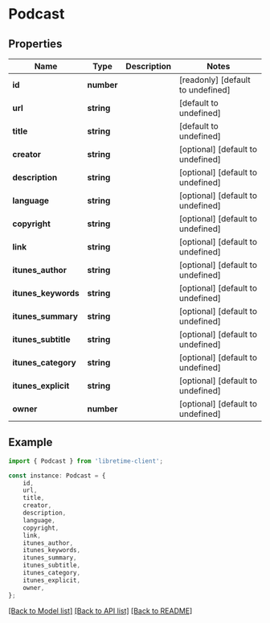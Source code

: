 # Podcast


## Properties

Name | Type | Description | Notes
------------ | ------------- | ------------- | -------------
**id** | **number** |  | [readonly] [default to undefined]
**url** | **string** |  | [default to undefined]
**title** | **string** |  | [default to undefined]
**creator** | **string** |  | [optional] [default to undefined]
**description** | **string** |  | [optional] [default to undefined]
**language** | **string** |  | [optional] [default to undefined]
**copyright** | **string** |  | [optional] [default to undefined]
**link** | **string** |  | [optional] [default to undefined]
**itunes_author** | **string** |  | [optional] [default to undefined]
**itunes_keywords** | **string** |  | [optional] [default to undefined]
**itunes_summary** | **string** |  | [optional] [default to undefined]
**itunes_subtitle** | **string** |  | [optional] [default to undefined]
**itunes_category** | **string** |  | [optional] [default to undefined]
**itunes_explicit** | **string** |  | [optional] [default to undefined]
**owner** | **number** |  | [optional] [default to undefined]

## Example

```typescript
import { Podcast } from 'libretime-client';

const instance: Podcast = {
    id,
    url,
    title,
    creator,
    description,
    language,
    copyright,
    link,
    itunes_author,
    itunes_keywords,
    itunes_summary,
    itunes_subtitle,
    itunes_category,
    itunes_explicit,
    owner,
};
```

[[Back to Model list]](../README.md#documentation-for-models) [[Back to API list]](../README.md#documentation-for-api-endpoints) [[Back to README]](../README.md)

